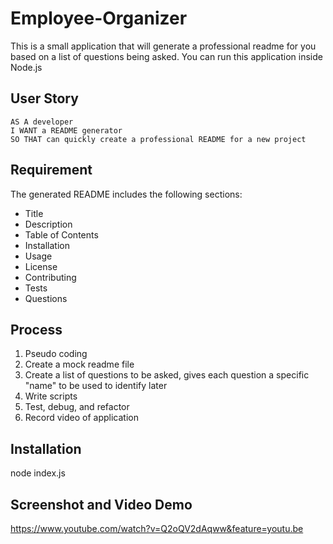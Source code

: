 # Employee-Organizer

This is a small application that will generate a professional readme for you based on a list of questions being asked. You can run this application inside Node.js

## User Story

```
AS A developer
I WANT a README generator
SO THAT can quickly create a professional README for a new project
```

## Requirement
The generated README includes the following sections: 

  * Title
  * Description
  * Table of Contents
  * Installation
  * Usage
  * License
  * Contributing
  * Tests
  * Questions

## Process
1. Pseudo coding
2. Create a mock readme file
3. Create a list of questions to be asked, gives each question a specific "name" to be used to identify later
4. Write scripts
5. Test, debug, and refactor
6. Record video of application


## Installation
node index.js

## Screenshot and Video Demo

https://www.youtube.com/watch?v=Q2oQV2dAqww&feature=youtu.be



